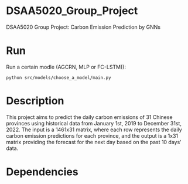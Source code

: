 # DSAA5020_Group_Project

DSAA5020 Group Project: Carbon Emission Prediction by GNNs

# Run

Run a certain modle (AGCRN, MLP or FC-LSTM)):

`python src/models/choose_a_model/main.py`

# Description

This project aims to predict the daily carbon emissions of 31 Chinese provinces using historical data from January 1st, 2019 to December 31st, 2022. The input is a 1461x31 matrix, where each row represents the daily carbon emission predictions for each province, and the output is a 1x31 matrix providing the forecast for the next day based on the past 10 days' data.

# Dependencies
